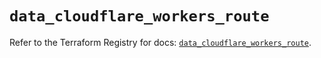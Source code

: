 # `data_cloudflare_workers_route`

Refer to the Terraform Registry for docs: [`data_cloudflare_workers_route`](https://registry.terraform.io/providers/cloudflare/cloudflare/5.3.0/docs/data-sources/workers_route).
